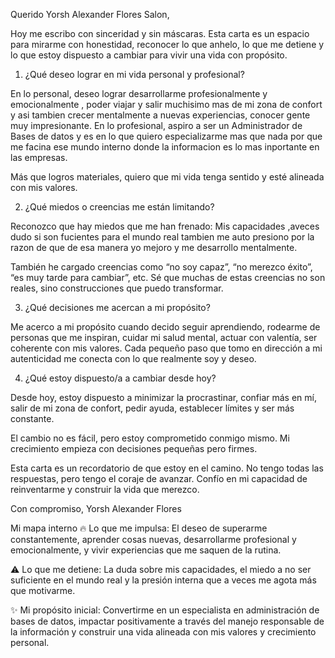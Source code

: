 
Querido Yorsh Alexander Flores Salon,

Hoy me escribo con sinceridad y sin máscaras. Esta carta es un espacio para mirarme con honestidad, reconocer lo que anhelo, lo que me detiene y lo que estoy dispuesto a cambiar para vivir una vida con propósito.


1. ¿Qué deseo lograr en mi vida personal y profesional?

En lo personal, deseo lograr desarrollarme profesionalmente y emocionalmente , poder viajar y salir muchisimo mas de mi zona de confort y asi tambien crecer mentalmente a nuevas experiencias, conocer gente muy impresionante.
En lo profesional, aspiro a ser un Administrador de Bases de datos y es en lo que quiero especializarme mas que nada por que me facina ese mundo interno donde la informacion es lo mas inportante en las empresas.

Más que logros materiales, quiero que mi vida tenga sentido y esté alineada con mis valores.


2. ¿Qué miedos o creencias me están limitando?

Reconozco que hay miedos que me han frenado: Mis capacidades ,aveces dudo si son fucientes para el mundo real tambien me auto presiono por la razon de que de esa manera yo mejoro y me desarrollo mentalmente.

También he cargado creencias como “no soy capaz”, “no merezco éxito”, “es muy tarde para cambiar”, etc.
Sé que muchas de estas creencias no son reales, sino construcciones que puedo transformar.

3. ¿Qué decisiones me acercan a mi propósito?

Me acerco a mi propósito cuando decido seguir aprendiendo, rodearme de personas que me inspiran, cuidar mi salud mental, actuar con valentía, ser coherente con mis valores.
Cada pequeño paso que tomo en dirección a mi autenticidad me conecta con lo que realmente soy y deseo.

4. ¿Qué estoy dispuesto/a a cambiar desde hoy?

Desde hoy, estoy dispuesto a minimizar la procrastinar, confiar más en mí, salir de mi zona de confort, pedir ayuda, establecer límites y ser más constante.

El cambio no es fácil, pero estoy comprometido conmigo mismo. Mi crecimiento empieza con decisiones pequeñas pero firmes.


Esta carta es un recordatorio de que estoy en el camino. No tengo todas las respuestas, pero tengo el coraje de avanzar. Confío en mi capacidad de reinventarme y construir la vida que merezco.

Con compromiso, Yorsh Alexander Flores 



Mi mapa interno
🔥 Lo que me impulsa:
El deseo de superarme constantemente, aprender cosas nuevas, desarrollarme profesional y emocionalmente, y vivir experiencias que me saquen de la rutina.

⚠️ Lo que me detiene:
La duda sobre mis capacidades, el miedo a no ser suficiente en el mundo real y la presión interna que a veces me agota más que motivarme.

✨ Mi propósito inicial:
Convertirme en un especialista en administración de bases de datos, impactar positivamente a través del manejo responsable de la información y construir una vida alineada con mis valores y crecimiento personal.
